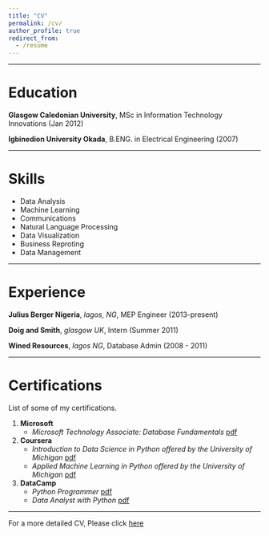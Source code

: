 ```yaml
---
title: "CV"
permalink: /cv/
author_profile: true
redirect_from:
  - /resume
---
```


***

# Education

**Glasgow Caledonian University**, MSc in Information Technology Innovations (Jan 2012)    

**Igbinedion University Okada**, B.ENG. in Electrical Engineering (2007)   


***

# Skills  

* Data Analysis
* Machine Learning
* Communications 
* Natural Language Processing
* Data Visualization
* Business Reproting
* Data Management 

***

# Experience

**Julius Berger Nigeria**, _lagos, NG_, MEP Engineer (2013-present)  

**Doig and Smith**, _glasgow UK_, Intern (Summer 2011)  

**Wined Resources**, _lagos NG_, Database Admin (2008 - 2011)

***

# Certifications

List of some of my certifications.
1. **Microsoft** 
    * _Microsoft Technology Associate: Database Fundamentals_ [pdf](https://github.com/mrAlakija/mrAlakija.github.io/blob/master/files/MTA%20Certificate.pdf)
2. **Coursera** 
    * _Introduction to Data Science in Python offered by the University of Michigan_ [pdf](https://www.coursera.org/account/accomplishments/verify/V7BLBV2T9Q9H)
    * _Applied Machine Learning in Python offered by the University of Michigan_ [pdf](https://www.coursera.org/account/accomplishments/verify/YRWJTQ7NWD9A)
3. **DataCamp** 
    * _Python Programmer_ [pdf](https://www.datacamp.com/statement-of-accomplishment/track/18fe12bd5dc445c5a6ee8ed1af592bf39636fe87)
    * _Data Analyst with Python_ [pdf](https://www.datacamp.com/statement-of-accomplishment/track/2a64bda7e4a33fd900406ce7522d35d8a6a4142c)

***

For a more detailed CV, Please click [here]()




